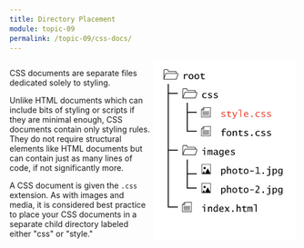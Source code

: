 ```yaml
---
title: Directory Placement
module: topic-09
permalink: /topic-09/css-docs/
---
```



<div class="divider-heading"></div>

<div style="display: inline-block; width: 100%;">
  <img src="../img/directory-css-folder.jpg" style="float: right; width: 250px; margin: 0 0 5px 5px; border: none" />

  <p>CSS documents are separate files dedicated solely to styling.</p>

  <p>Unlike HTML documents which can include bits of styling or scripts if they are minimal enough, CSS documents contain only styling rules. They do not require structural elements like HTML documents but can contain just as many lines of code, if not significantly more.</p>

  <p>A CSS document is given the <code>.css</code> extension. As with images and media, it is considered best practice to place your CSS documents in a separate child directory labeled either "css" or "style."</p>
</div>
